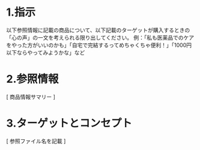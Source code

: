 # 1.指示
以下参照情報に記載の商品について、以下記載のターゲットが購入するときの「心の声」の一文を考えられる限り出してください。
例：「私も医薬品でのケアをやった方がいいのかも」「自宅で完結するってめちゃくちゃ便利！」「1000円以下ならやってみようかな」など

# 2.参照情報

[ 商品情報サマリー ]

# 3.ターゲットとコンセプト

[ 参照ファイル名を記載 ]
